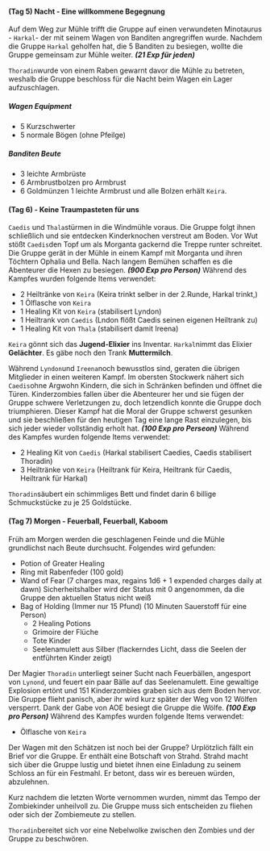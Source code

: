#### (Tag 5) Nacht - Eine willkommene Begegnung
Auf dem Weg zur Mühle trifft die Gruppe auf einen verwundeten Minotaurus - `Harkal`- der mit seinem Wagen von Banditen angregriffen wurde. Nachdem die Gruppe `Harkal` geholfen hat, die 5 Banditen zu besiegen, wollte die Gruppe gemeinsam zur Mühle weiter. ***(21 Exp für jeden)***

`Thoradin`wurde von einem Raben gewarnt davor die Mühle zu betreten, weshalb die Gruppe beschloss für die Nacht beim Wagen ein Lager aufzuschlagen. 

##### Wagen Equipment
- 5 Kurzschwerter
- 5 normale Bögen (ohne Pfeilge)
##### Banditen Beute
- 3 leichte Armbrüste
- 6 Armbrustbolzen pro Armbrust
- 6 Goldmünzen
1 leichte Armbrust und alle Bolzen erhält `Keira`.

#### (Tag 6) - Keine Traumpasteten für uns
`Caedis` und `Thala`stürmen in die Windmühle voraus. Die Gruppe folgt ihnen schließlich und sie entdecken Kinderknochen verstreut am Boden. Vor Wut stößt `Caedis`den Topf um als Morganta gackernd die Treppe runter schreitet. 
Die Gruppe gerät in der Mühle in einem Kampf mit Morganta und ihren Töchtern Ophalia und Bella. Nach langem Bemühen schaffen es die Abenteurer die Hexen zu besiegen. ***(900 Exp pro Person)***
Während des Kampfes wurden folgende Items verwendet:
- 2 Heiltränke von `Keira` (Keira trinkt selber in der 2.Runde, Harkal trinkt,)
- 1 Ölflasche von `Keira`
- 1 Healing Kit von `Keira` (stabilisert Lyndon)
- 1 Heiltrank von `Caedis` (Lndon flößt Caedis seinen eigenen Heiltrank zu)
- 1 Healing Kit von `Thala` (stabilisert damit Ireena)

`Keira` gönnt sich das **Jugend-Elixier** ins Inventar. `Harkal`nimmt das Elixier **Gelächter**. Es gäbe noch den Trank **Muttermilch**.

Während `Lyndon`und `Ireena`noch bewusstlos sind, geraten die übrigen Mitglieder in einen weiteren Kampf.
Im obersten Stockwerk nähert sich `Caedis`ohne Argwohn Kindern, die sich in Schränken befinden und öffnet die Türen. 
Kinderzombies fallen über die Abenteurer her und sie fügen der Gruppe schwere Verletzungen zu, doch letzendlich konnte die Gruppe doch triumphieren. Dieser Kampf hat die Moral der Gruppe schwerst gesunken und sie beschließen für den heutigen Tag eine lange Rast einzulegen, bis sich jeder wieder vollständig erholt hat. ***(100 Exp pro Perseon)***
Während des Kampfes wurden folgende Items verwendet:
- 2 Healing Kit von `Caedis` (Harkal stabilisert Caedies, Caedis stabilisert Thoradin)
- 3 Heiltränke von `Keira` (Heiltrank für Keira, Heiltrank für Caedis, Heiltrank für Harkal)

`Thoradin`säubert ein schimmliges Bett und findet darin 6 billige Schmuckstücke zu je 25 Goldstücke.

#### (Tag 7) Morgen - Feuerball, Feuerball, Kaboom 
Früh am Morgen werden die geschlagenen Feinde und die Mühle grundlichst nach Beute durchsucht.
Folgendes wird gefunden:
- Potion of Greater Healing
- Ring mit Rabenfeder (100 gold)
- Wand of Fear (7 charges max, regains 1d6 + 1 expended charges daily at dawn)
Sicherheitshalber wird der Status mit 0 angenommen, da die Gruppe den aktuellen Status nicht weiß
- Bag of Holding (Immer nur 15 Pfund) (10 Minuten Sauerstoff für eine Person)
	- 2 Healing Potions
	- Grimoire der Flüche
	- Tote Kinder
	- Seelenamulett aus Silber (flackerndes Licht, dass die Seelen der entführten Kinder zeigt)

Der Magier `Thoradin` unterliegt seiner Sucht nach Feuerbällen, angesport von `Lynond`, und feuert ein paar Bälle auf das Seelenamulett. Eine gewaltige Explosion ertönt und 151 Kinderzombies graben sich aus dem Boden hervor. 
Die Gruppe flieht panisch, aber ihr wird kurz später der Weg von 12 Wölfen versperrt. Dank der Gabe von AOE besiegt die Gruppe die Wölfe. ***(100 Exp pro Person)***
Während des Kampfes wurden folgende Items verwendet:
- Ölflasche von `Keira`

Der Wagen mit den Schätzen ist noch bei der Gruppe? Urplötzlich fällt ein Brief vor die Gruppe. Er enthält eine Botschaft von Strahd. Strahd macht sich über die Gruppe lustig und bietet ihnen eine Einladung zu seinem Schloss an für ein Festmahl. Er betont, dass wir es bereuen würden, abzulehnen.

Kurz nachdem die letzten Worte vernommen wurden, nimmt das Tempo der Zombiekinder unheilvoll zu. Die Gruppe muss sich entscheiden zu fliehen oder sich der Zombiemeute zu stellen.

`Thoradin`bereitet sich vor eine Nebelwolke zwischen den Zombies und der Gruppe zu beschwören.


